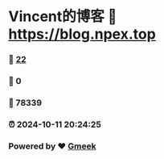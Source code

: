 # Vincent的博客 :link: https://blog.npex.top 
### :page_facing_up: [22](https://blog.npex.top/tag.html) 
### :speech_balloon: 0 
### :hibiscus: 78339 
### :alarm_clock: 2024-10-11 20:24:25 
### Powered by :heart: [Gmeek](https://github.com/Meekdai/Gmeek)
